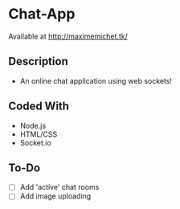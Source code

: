 # Chat-App

Available at http://maximemichet.tk/

## Description
- An online chat application using web sockets!
## Coded With
- Node.js
- HTML/CSS
- Socket.io

## To-Do
- [ ] Add 'active' chat rooms
- [ ] Add image uploading
